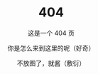 <h1 style="text-align:center">404</h1>

<p style="text-align:center">这是一个 404 页</p>

<p style="text-align:center">你是怎么来到这里的呢（好奇）</p>

<p style="text-align:center">不放图了，就酱（敷衍）</p>
